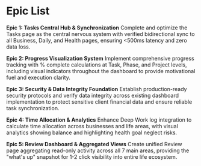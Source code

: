 # Epic List

**Epic 1: Tasks Central Hub & Synchronization**
Complete and optimize the Tasks page as the central nervous system with verified bidirectional sync to all Business, Daily, and Health pages, ensuring <500ms latency and zero data loss.

**Epic 2: Progress Visualization System**
Implement comprehensive progress tracking with % complete calculations at Task, Phase, and Project levels, including visual indicators throughout the dashboard to provide motivational fuel and execution clarity.

**Epic 3: Security & Data Integrity Foundation**
Establish production-ready security protocols and verify data integrity across existing dashboard implementation to protect sensitive client financial data and ensure reliable task synchronization.

**Epic 4: Time Allocation & Analytics**
Enhance Deep Work log integration to calculate time allocation across businesses and life areas, with visual analytics showing balance and highlighting health goal neglect risks.

**Epic 5: Review Dashboard & Aggregated Views**
Create unified Review page aggregating read-only activity across all 7 main areas, providing the "what's up" snapshot for 1-2 click visibility into entire life ecosystem.
